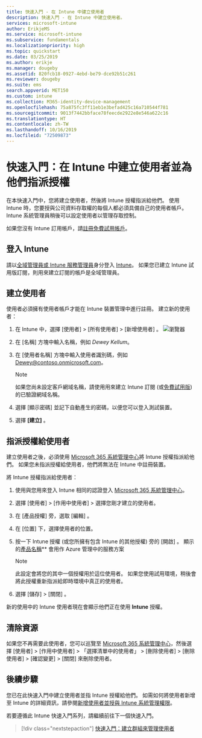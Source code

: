 ```yaml
---
title: 快速入門 - 在 Intune 中建立使用者
description: 快速入門 - 在 Intune 中建立使用者。
services: microsoft-intune
author: ErikjeMS
ms.service: microsoft-intune
ms.subservice: fundamentals
ms.localizationpriority: high
ms.topic: quickstart
ms.date: 03/25/2019
ms.author: erikje
ms.manager: dougeby
ms.assetid: 820fcb18-0927-4ebd-be79-dce92b51c261
ms.reviewer: dougeby
ms.suite: ems
search.appverid: MET150
ms.custom: intune
ms.collection: M365-identity-device-management
ms.openlocfilehash: 75a875fc3ff11eb1e3befad425c16a710544f781
ms.sourcegitcommit: 9013f7442bbface78feecde2922e8e546a622c16
ms.translationtype: HT
ms.contentlocale: zh-TW
ms.lasthandoff: 10/16/2019
ms.locfileid: "72509873"
---
```

# <a name="quickstart-create-a-user-in-intune-and-assign-them-a-license"></a>快速入門：在 Intune 中建立使用者並為他們指派授權

在本快速入門中，您將建立使用者，然後將 Intune 授權指派給他們。 使用 Intune 時，您要授與公司資料存取權的每個人都必須具備自己的使用者帳戶。 Intune 系統管理員稍後可以設定使用者以管理存取控制。

如果您沒有 Intune 訂用帳戶，請[註冊免費試用帳戶](free-trial-sign-up.md)。

## <a name="sign-in-to-intune"></a>登入 Intune

請以[全域管理員或 Intune 服務管理員](users-add.md#types-of-administrators)身分登入 [Intune](https://aka.ms/intuneportal)。 如果您已建立 Intune 試用版訂閱，則用來建立訂閱的帳戶是全域管理員。

## <a name="create-a-user"></a>建立使用者

使用者必須擁有使用者帳戶才能在 Intune 裝置管理中進行註冊。 建立新的使用者：

1. 在 Intune 中，選擇 [使用者]   > [所有使用者]   > [新增使用者]  。
![瀏覽器](./media/quickstart-create-user/create-user.png)
2. 在 [名稱]  方塊中輸入名稱，例如 *Dewey Kellum*。
3. 在 [使用者名稱]  方塊中輸入使用者識別碼，例如 Dewey@contoso.onmicrosoft.com。

    > [!NOTE]
    > 如果您尚未設定客戶網域名稱，請使用用來建立 Intune 訂閱 (或[免費試用版](free-trial-sign-up.md#sign-up-for-a-microsoft-intune-free-trial)) 的已驗證網域名稱。 

4. 選擇 [顯示密碼]  並記下自動產生的密碼，以便您可以登入測試裝置。
5. 選擇 **[建立]** 。

## <a name="assign-a-license-to-the-user"></a>指派授權給使用者

建立使用者之後，必須使用 [Microsoft 365 系統管理中心](http://go.microsoft.com/fwlink/p/?LinkId=698854)將 Intune 授權指派給他們。 如果您未指派授權給使用者，他們將無法在 Intune 中註冊裝置。 

將 Intune 授權指派給使用者：

1. 使用與您用來登入 Intune 相同的認證登入 [Microsoft 365 系統管理中心](http://go.microsoft.com/fwlink/p/?LinkId=698854)。
2. 選擇 [使用者]   > [作用中使用者]  > 選擇您剛才建立的使用者。
3. 在 [產品授權]  旁，選取 [編輯]  。
4. 在 [位置]  下，選擇使用者的位置。
5. 按一下 Intune 授權 (或您所擁有包含 Intune 的其他授權) 旁的 [開啟]  。 顯示的[產品名稱](https://docs.microsoft.com/azure/active-directory/users-groups-roles/licensing-service-plan-reference)** 會用作 Azure 管理中的服務方案 

   > [!NOTE]
   > 此設定會將您的其中一個授權用於這位使用者。 如果您使用試用環境，稍後會將此授權重新指派給即時環境中真正的使用者。
6. 選擇 [儲存]   > [關閉]  。

新的使用中的 Intune 使用者現在會顯示他們正在使用 **Intune** 授權。

## <a name="clean-up-resources"></a>清除資源

如果您不再需要此使用者，您可以巡覽至 [Microsoft 365 系統管理中心](http://go.microsoft.com/fwlink/p/?LinkId=698854)，然後選擇 [使用者]   > [作用中使用者]   > 「選擇清單中的使用者」   > [刪除使用者]   > [刪除使用者]   > [確認變更]   > [關閉]  來刪除使用者。

## <a name="next-steps"></a>後續步驟

您已在此快速入門中建立使用者並指 Intune 授權給他們。 如需如何將使用者新增至 Intune 的詳細資訊，請參閱[新增使用者並授與 Intune 系統管理權限](users-add.md)。

若要遵循此 Intune 快速入門系列，請繼續前往下一個快速入門。

> [!div class="nextstepaction"]
> [快速入門：建立群組來管理使用者](../quickstart-create-group.md)
